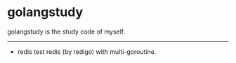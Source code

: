 golangstudy
===========

golangstudy is the study code of myself.

-----------
* redis
	test redis (by redigo) with multi-goroutine.
	
